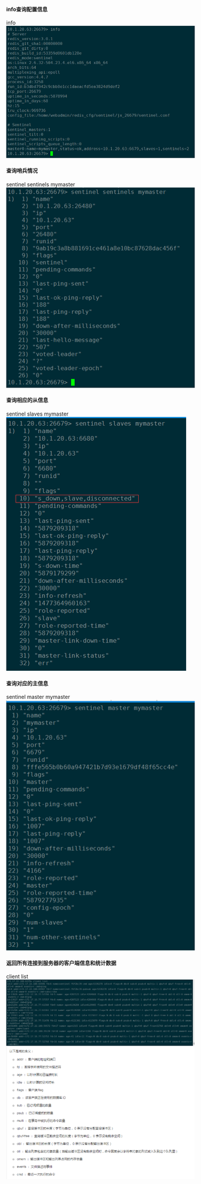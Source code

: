 #### info查询配置信息
info  
![redis](https://github.com/tinysKai/JavaNode/blob/master/image/article/2018/0709/redis-info.png) 
 
#### 查询哨兵情况
sentinel sentinels mymaster   
![redis](https://github.com/tinysKai/JavaNode/blob/master/image/article/2018/0709/redis-sentinel.png)


#### 查询相应的从信息
sentinel slaves mymaster  
![redis](https://github.com/tinysKai/JavaNode/blob/master/image/article/2018/0709/redis-slave.png)

#### 查询对应的主信息
sentinel master mymaster  
![redis](https://github.com/tinysKai/JavaNode/blob/master/image/article/2018/0709/redis-master.png)

#### 返回所有连接到服务器的客户端信息和统计数据
client list  
![redis](https://github.com/tinysKai/JavaNode/blob/master/image/article/2018/0709/redis-list.png)  
![redis](https://github.com/tinysKai/JavaNode/blob/master/image/article/2018/0709/redis-list1.png)

